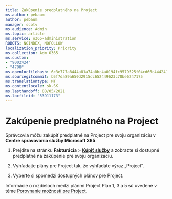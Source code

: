 ```yaml
---
title: Zakúpenie predplatného na Project
ms.author: pebaum
author: pebaum
manager: scotv
ms.audience: Admin
ms.topic: article
ms.service: o365-administration
ROBOTS: NOINDEX, NOFOLLOW
localization_priority: Priority
ms.collection: Adm_O365
ms.custom:
- "9002424"
- "4708"
ms.openlocfilehash: 6c3e777a8444a81a74a0bc4a0194fc9579525f04cd66c44424147cbd1454d196
ms.sourcegitcommit: b5f7da89a650d2915dc652449623c78be6247175
ms.translationtype: MT
ms.contentlocale: sk-SK
ms.lasthandoff: 08/05/2021
ms.locfileid: "53911173"
---
```

# <a name="purchase-project-subscription"></a>Zakúpenie predplatného na Project

Správcovia môžu zakúpiť predplatné na Project pre svoju organizáciu v **Centre spravovania služby Microsoft 365**.

1. Prejdite na stránku **Fakturácia** > **[Kúpiť služby](https://admin.microsoft.com/AdminPortal/Home?adminportal=1&msCV=%2BbOQtMNsz0ei8f5z.0.36#/catalog)** a zobrazte si dostupné predplatné na zakúpenie pre svoju organizáciu.

2. Vyhľadajte plány pre Project tak, že vyhľadáte výraz „Project“.

3. Vyberte si spomedzi dostupných plánov pre Project.

Informácie o rozdieloch medzi plánmi Project Plan 1, 3 a 5 sú uvedené v téme [Porovnanie možností pre Project](https://products.office.com/project/compare-microsoft-project-management-software?tab=1&OCID=AID2000748_SEM_5j2j5X4B&MarinID=5j2j5X4B|78821275986631|%2Bproject%20%2Bo365|bb|c||1261139959949905|kwd-78821311481635:loc-190&lnkd=Bing_O365SMB_App&msclkid=185eccc165db1d3da290924720afcaa4&ef_id=XoY8vgAAAUTu0Bj8:20200402200513:s).

